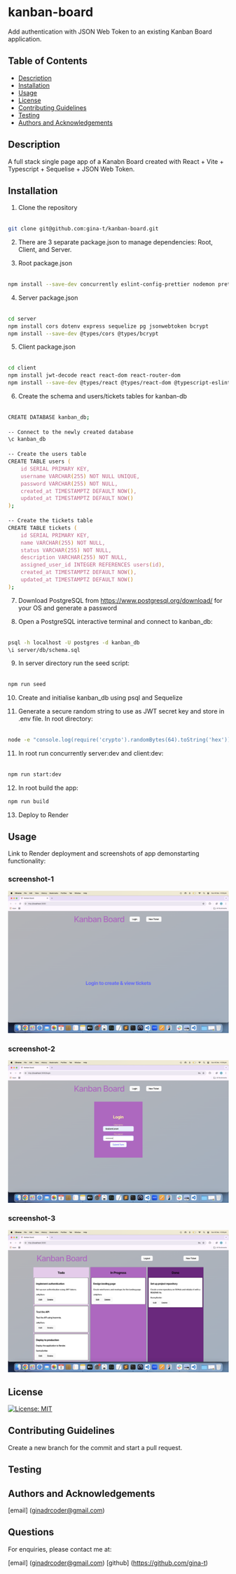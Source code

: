 # kanban-board

Add authentication with JSON Web Token to an existing Kanban Board application.

## Table of Contents

- [Description](#description)
- [Installation](#installation)
- [Usage](#usage)
- [License](#license)
- [Contributing Guidelines](#contributing-guidelines)
- [Testing](#testing)
- [Authors and Acknowledgements](#authors-and-acknowledgements)


## Description

A full stack single page app of a Kanabn Board created with React + Vite + Typescript + Sequelise + JSON Web Token.

## Installation

1. Clone the repository

```zsh

git clone git@github.com:gina-t/kanban-board.git

```

2. There are 3 separate package.json to manage dependencies: Root, Client, and Server.

3. Root package.json

```zsh

npm install --save-dev concurrently eslint-config-prettier nodemon prettier typescript wait-on

```
4. Server package.json

```zsh

cd server
npm install cors dotenv express sequelize pg jsonwebtoken bcrypt
npm install --save-dev @types/cors @types/bcrypt

```

5. Client package.json

```zsh

cd client
npm install jwt-decode react react-dom react-router-dom 
npm install --save-dev @types/react @types/react-dom @typescript-eslint @vitejs/plugin-react eslint eslint-plugin-react-hooks eslint-plugin-react-refresh typescript vite

```

6. Create the schema and users/tickets tables for kanban-db

```zsh

CREATE DATABASE kanban_db;

-- Connect to the newly created database
\c kanban_db

-- Create the users table
CREATE TABLE users (
    id SERIAL PRIMARY KEY,
    username VARCHAR(255) NOT NULL UNIQUE,
    password VARCHAR(255) NOT NULL,
    created_at TIMESTAMPTZ DEFAULT NOW(),
    updated_at TIMESTAMPTZ DEFAULT NOW()
);

-- Create the tickets table
CREATE TABLE tickets (
    id SERIAL PRIMARY KEY,
    name VARCHAR(255) NOT NULL,
    status VARCHAR(255) NOT NULL,
    description VARCHAR(255) NOT NULL,
    assigned_user_id INTEGER REFERENCES users(id),
    created_at TIMESTAMPTZ DEFAULT NOW(),
    updated_at TIMESTAMPTZ DEFAULT NOW()
);

```

7. Download PostgreSQL from https://www.postgresql.org/download/ for your OS and generate a password

8. Open a PostgreSQL interactive terminal and connect to kanban_db:

```zsh

psql -h localhost -U postgres -d kanban_db
\i server/db/schema.sql

```

9. In server directory run the seed script:

```zsh

npm run seed

```

10. Create and initialise kanban_db using psql and Sequelize

11. Generate a secure random string to use as JWT secret key and store in .env file. In root directory:

```zsh

node -e "console.log(require('crypto').randomBytes(64).toString('hex'))"

```
11. In root run concurrently server:dev and client:dev:

```zsh

npm run start:dev

```
12. In root build the app:

```zsh
npm run build

```
13. Deploy to Render 

## Usage

Link to Render deployment and screenshots of app demonstarting functionality:

[](https://kanban-board.onrender.com)

### screenshot-1
![home page](./client/src/assets/screenshot-1.png)

### screenshot-2
![login page](./client/src/assets/screenshot-2.png)

### screenshot-3
![board page](./client/src/assets/screenshot-3.png)

## License

[![License: MIT](https://img.shields.io/badge/License-MIT-yellow.svg)](https://opensource.org/licenses/MIT)

## Contributing Guidelines

Create a new branch for the commit and start a pull request.

## Testing


## Authors and Acknowledgements

[email] (ginadrcoder@gmail.com)


## Questions

For enquiries, please contact me at:

[email] (ginadrcoder@gmail.com)
[github] (https://github.com/gina-t)


